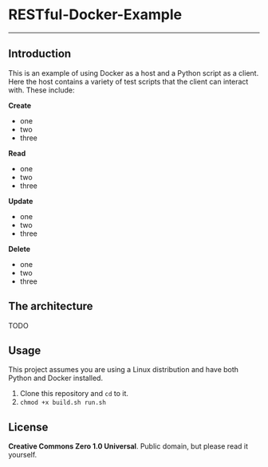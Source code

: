 # RESTful-Docker-Example

---

## Introduction

This is an example of using Docker as a host and a Python script as a client. Here the host contains a variety of test scripts that the client can interact with. These include:

**Create**

- one
- two
- three

**Read**

- one
- two
- three

**Update**

- one
- two
- three

**Delete**

- one
- two
- three

## The architecture

TODO

## Usage
This project assumes you are using a Linux distribution and have both Python and Docker installed.

1. Clone this repository and `cd` to it.
2. `chmod +x build.sh run.sh`

## License
**Creative Commons Zero 1.0 Universal**. Public domain, but please read it yourself.
